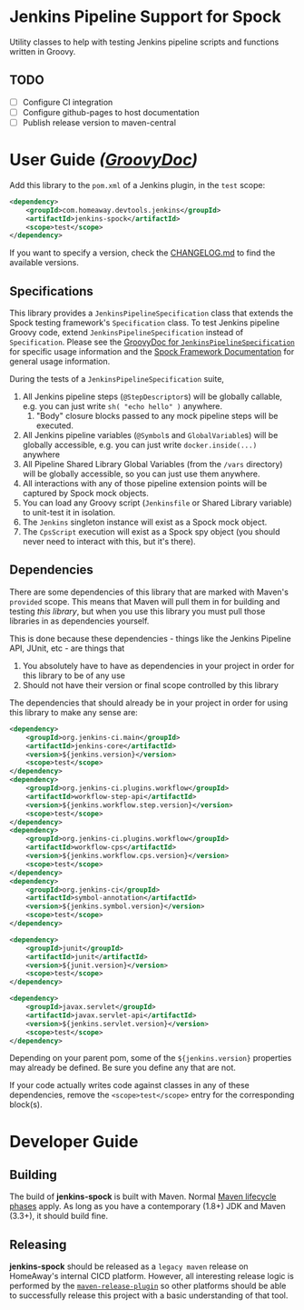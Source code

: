 Jenkins Pipeline Support for Spock
==============================

Utility classes to help with testing Jenkins pipeline scripts and functions written in Groovy.

TODO
-------------------------

* [ ] Configure CI integration
* [ ] Configure github-pages to host documentation
* [ ] Publish release version to maven-central

User Guide _([GroovyDoc](https://github.com/pages/homeaway/jenkins-spock/index.html))_
==============================

Add this library to the `pom.xml` of a Jenkins plugin, in the `test` scope:

```xml
<dependency>
	<groupId>com.homeaway.devtools.jenkins</groupId>
	<artifactId>jenkins-spock</artifactId>
	<scope>test</scope>
</dependency>
```

If you want to specify a version, check the [CHANGELOG.md](CHANGELOG.md) to find the available versions.

Specifications
-------------------------

This library provides a `JenkinsPipelineSpecification` class that extends the Spock testing framework's `Specification` class. To test Jenkins pipeline Groovy code, extend `JenkinsPipelineSpecification` instead of `Specification`.
Please see the [GroovyDoc for `JenkinsPipelineSpecification`](https://github.com/pages/homeaway/jenkins-spock/com/homeaway/devtools/jenkins/testing/JenkinsPipelineSpecification.html) for specific usage information and the [Spock Framework Documentation](http://docs.spockframework.org/) for general usage information.

During the tests of a `JenkinsPipelineSpecification` suite,

1. All Jenkins pipeline steps (`@StepDescriptor`s) will be globally callable, e.g. you can just write `sh( "echo hello" )` anywhere.
	1. "Body" closure blocks passed to any mock pipeline steps will be executed.
2. All Jenkins pipeline variables (`@Symbol`s and `GlobalVariable`s) will be globally accessible, e.g. you can just write `docker.inside(...)` anywhere
3. All Pipeline Shared Library Global Variables (from the `/vars` directory) will be globally accessible, so you can just use them anywhere.
4. All interactions with any of those pipeline extension points will be captured by Spock mock objects.
5. You can load any Groovy script (`Jenkinsfile` or Shared Library variable) to unit-test it in isolation.
6. The `Jenkins` singleton instance will exist as a Spock mock object.
7. The `CpsScript` execution will exist as a Spock spy object (you should never need to interact with this, but it's there).

Dependencies
-------------------------

There are some dependencies of this library that are marked with Maven's `provided` scope.
This means that Maven will pull them in for building and testing _this library_, but when you use this library you must pull those libraries in as dependencies yourself.

This is done because these dependencies - things like the Jenkins Pipeline API, JUnit, etc - are things that

1. You absolutely have to have as dependencies in your project in order for this library to be of any use
2. Should not have their version or final scope controlled by this library

The dependencies that should already be in your project in order for using this library to make any sense are:

```xml
<dependency>
	<groupId>org.jenkins-ci.main</groupId>
	<artifactId>jenkins-core</artifactId>
	<version>${jenkins.version}</version>
	<scope>test</scope>
</dependency>
<dependency>
	<groupId>org.jenkins-ci.plugins.workflow</groupId>
	<artifactId>workflow-step-api</artifactId>
	<version>${jenkins.workflow.step.version}</version>
	<scope>test</scope>
</dependency>
<dependency>
	<groupId>org.jenkins-ci.plugins.workflow</groupId>
	<artifactId>workflow-cps</artifactId>
	<version>${jenkins.workflow.cps.version}</version>
	<scope>test</scope>
</dependency>
<dependency>
	<groupId>org.jenkins-ci</groupId>
	<artifactId>symbol-annotation</artifactId>
	<version>${jenkins.symbol.version}</version>
	<scope>test</scope>
</dependency>

<dependency>
	<groupId>junit</groupId>
	<artifactId>junit</artifactId>
	<version>${junit.version}</version>
	<scope>test</scope>
</dependency>

<dependency>
	<groupId>javax.servlet</groupId>
	<artifactId>javax.servlet-api</artifactId>
	<version>${jenkins.servlet.version}</version>
	<scope>test</scope>
</dependency>
```

Depending on your parent pom, some of the `${jenkins.version}` properties may already be defined. Be sure you define any that are not.

If your code actually writes code against classes in any of these dependencies, remove the `<scope>test</scope>` entry for the corresponding block(s).

Developer Guide
==============================

Building
-------------------------

The build of **jenkins-spock** is built with Maven. Normal [Maven lifecycle phases](https://maven.apache.org/guides/introduction/introduction-to-the-lifecycle.html) apply.
As long as you have a contemporary (1.8+) JDK and Maven (3.3+), it should build fine.

Releasing
-------------------------

**jenkins-spock** should be released as a `legacy maven` release on HomeAway's internal CICD platform. However, all interesting release logic is performed by the [`maven-release-plugin`](https://maven.apache.org/maven-release/maven-release-plugin/) so other platforms should be able to successfully release this project with a basic understanding of that tool.

